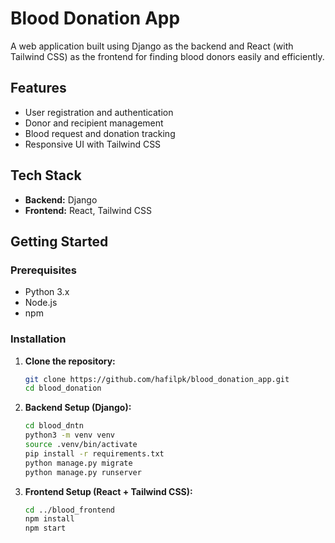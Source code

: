 # Blood Donation App

A web application built using Django as the backend and React (with Tailwind CSS) as the frontend for finding blood donors easily and efficiently.

## Features

- User registration and authentication
- Donor and recipient management
- Blood request and donation tracking
- Responsive UI with Tailwind CSS

## Tech Stack

- **Backend:** Django
- **Frontend:** React, Tailwind CSS

## Getting Started

### Prerequisites

- Python 3.x
- Node.js
- npm

### Installation

1. **Clone the repository:**
   ```bash
   git clone https://github.com/hafilpk/blood_donation_app.git
   cd blood_donation
   ```

2. **Backend Setup (Django):**
   ```bash
   cd blood_dntn
   python3 -m venv venv
   source .venv/bin/activate
   pip install -r requirements.txt
   python manage.py migrate
   python manage.py runserver
   ```

3. **Frontend Setup (React + Tailwind CSS):**
   ```bash
   cd ../blood_frontend
   npm install
   npm start
   ```


